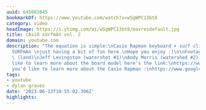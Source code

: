 ```yaml
---
uuid: 645601645
bookmarkOf: https://www.youtube.com/watch?v=wSgWPC13bt8
category: video
headImage: https://i.ytimg.com/vi/wSgWPC13bt8/maxresdefault.jpg
title: cAsiO sUrfmAn vol. 2
domain: youtube.com
description: "The equation is simple:\nCasio Rapman keyboard + surf clips = cAsiO
  SURFmAn \njust having a bit of fun here.\nHope you enjoy :)\n\nFootage by:\n@danscotttt
  \ (land)\nJeff Levingston (watershot #1)\nAndy Morris (watershed #2) \n\nIf you'd
  like to learn more about the board model here's the link:\nhttps://www.haydenshapes.com/collections/holy-hypto\n\nIf
  you'd like to learn more about the Casio Rapman :\nhttps://www.googleadservices.com/pagead/aclk?sa=L&ai=DChcSEwjqs6vfzrL_AhXsBq0GHYgsAUQYABAIGgJwdg&ae=2&ohost=www.google.com&cid=CAESa-D2hL35SuALRuRhgLedWN2KAS_Te7Gzzn7DGwrhy21Ty5B2P4Cj0KnPdePsJC1YrG47okkWppoiCi74KbCOfiCUVqfixAM1ztc09bHyZz7z0h539eTtXnbH-WjekW_jmsoZqX150D-nAf08&sig=AOD64_3ARdayOVLj6a0L6LDTdRzQyXsHJA&ctype=5&q=&ved=2ahUKEwii0qHfzrL_AhUghu4BHV_IAk4Q9aACKAB6BAgFECU&adurl="
tags:
- youtube
- dylan graves
date: '2023-06-13T10:55:02.306Z'
highlights:
---
```



